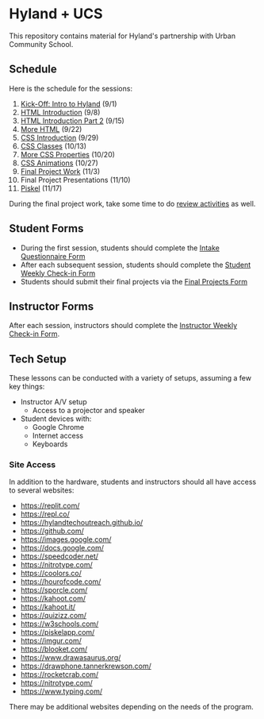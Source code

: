 # Hyland + UCS
This repository contains material for Hyland's partnership with Urban Community School.

## Schedule
Here is the schedule for the sessions:

1. [Kick-Off: Intro to Hyland](IntroHyland/README.md) (9/1)
1. [HTML Introduction](HtmlIntro/README.md) (9/8)
1. [HTML Introduction Part 2](HtmlIntro2/README.md) (9/15)
1. [More HTML](MoreHtml/README.md) (9/22)
1. [CSS Introduction](CssIntro/README.md) (9/29)
1. [CSS Classes](MoreCss/README.md) (10/13)
1. [More CSS Properties](CssProperties/README.md) (10/20)
1. [CSS Animations](CssAnimations/README.md) (10/27)
1. [Final Project Work](FinalProject/README.md) (11/3)
1. Final Project Presentations (11/10)
1. [Piskel](Piskel/README.md) (11/17)

During the final project work, take some time to do [review activities](ReviewActivities/README.md) as well.

## Student Forms
- During the first session, students should complete the [Intake Questionnaire Form](https://docs.google.com/forms/d/1IDnAxhAtZ58DwRLlnA-SYJPpP-fdTUabzdsPTcaJAlQ/edit)
- After each subsequent session, students should complete the [Student Weekly Check-in Form](https://docs.google.com/forms/d/1zW8cZPr1J_Y6--aGMy1drG0vsY_Lt8ACWwdtD5InMr8/edit)
- Students should submit their final projects via the [Final Projects Form](https://docs.google.com/forms/d/11TRh9iiPmRT5dCqXLp66zsWEdjpvrg3TzCPiv3QtJq0/edit)

## Instructor Forms
After each session, instructors should complete the [Instructor Weekly Check-in Form](https://forms.gle/f1LXcyPPohAFKTMX8).

## Tech Setup
These lessons can be conducted with a variety of setups, assuming a few key things:

- Instructor A/V setup
  - Access to a projector and speaker
- Student devices with:
  - Google Chrome
  - Internet access
  - Keyboards

### Site Access
In addition to the hardware, students and instructors should all have access to several websites:

- https://replit.com/
- https://repl.co/
- https://hylandtechoutreach.github.io/
- https://github.com/
- https://images.google.com/
- https://docs.google.com/
- https://speedcoder.net/
- https://nitrotype.com/
- https://coolors.co/
- https://hourofcode.com/
- https://sporcle.com/
- https://kahoot.com/
- https://kahoot.it/
- https://quizizz.com/
- https://w3schools.com/
- https://piskelapp.com/
- https://imgur.com/
- https://blooket.com/
- https://www.drawasaurus.org/
- https://drawphone.tannerkrewson.com/
- https://rocketcrab.com/
- https://nitrotype.com/
- https://www.typing.com/

There may be additional websites depending on the needs of the program.
